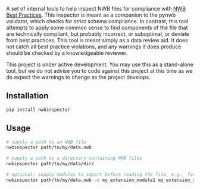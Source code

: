 A set of internal tools to help inspect NWB files for compliance with [NWB Best Practices](https://www.nwb.org/best-practices/). This inspector is meant as a companion to the pynwb validator, which checks for strict schema compliance. In contrast, this tool attempts to apply some common sense to find components of the file that are technically compliant, but probably incorrect, or suboptimal, or deviate from best practices. This tool is meant simply as a data review aid. It does not catch all best practice violations, and any warnings it does produce should be checked by a knowledgeable reviewer.

This project is under active development. You may use this as a stand-alone tool, but we do not advise you to code against this project at this time as we do expect the warnings to change as the project develops.

## Installation
```bash
pip install nwbinspector
```

## Usage

```bash
# supply a path to an NWB file
nwbinspector path/to/my/data.nwb  

# supply a path to a directory containing NWB files
nwbinspector path/to/my/data/dir/

# optional: supply modules to import before reading the file, e.g., for NWB extensions
nwbinspector path/to/my/data.nwb -m my_extension_module1 my_extension_module2
```

